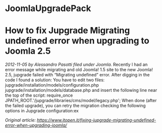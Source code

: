 # JoomlaUpgradePack


# How to fix Jupgrade Migrating undefined error when upgrading to Joomla 2.5
*2012-11-05 by Alessandro Pasotti filed under Joomla.*
Recently I had an error message while migrating and old Joomla! 1.5 site to the new Joomla! 2.5, jupgrade failed with “Migrating undefined” error. 
After digging in the code I found a solution: You have to edit two files: 
jupgrade/installation/models/configuration.php 
jupgrade/installation/models/database.php 
and insert the following line near the top of the script: 
require_once JPATH_ROOT.'/jupgrade/libraries/cms/model/legacy.php'; 
When done (after the failed upgrade), you can retry the migration checking the following options in Jupgrade configuration:ex

*Original article: https://www.itopen.it/fixing-jupgrade-migrating-undefined-error-when-upgrading-joomla/*
